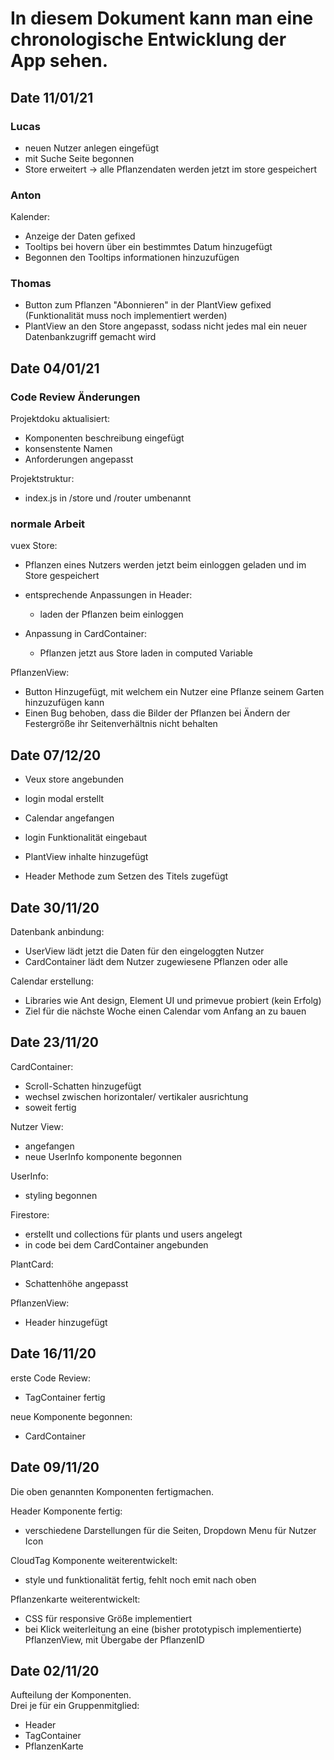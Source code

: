 # In diesem Dokument kann man eine chronologische Entwicklung der App sehen.

## Date 11/01/21

### Lucas

- neuen Nutzer anlegen eingefügt
- mit Suche Seite begonnen
- Store erweitert -> alle Pflanzendaten werden jetzt im store gespeichert

### Anton

Kalender: 
- Anzeige der Daten gefixed
- Tooltips bei hovern über ein bestimmtes Datum hinzugefügt
- Begonnen den Tooltips informationen hinzuzufügen

### Thomas

- Button zum Pflanzen "Abonnieren" in der PlantView gefixed (Funktionalität muss noch implementiert werden)
- PlantView an den Store angepasst, sodass nicht jedes mal ein neuer Datenbankzugriff gemacht wird


## Date 04/01/21

### Code Review Änderungen

Projektdoku aktualisiert:

- Komponenten beschreibung eingefügt
- konsenstente Namen
- Anforderungen angepasst

Projektstruktur:

- index.js in /store und /router umbenannt

### normale Arbeit

vuex Store:

- Pflanzen eines Nutzers werden jetzt beim einloggen geladen und im Store gespeichert
- entsprechende Anpassungen in Header:

    - laden der Pflanzen beim einloggen

- Anpassung in CardContainer:

    - Pflanzen jetzt aus Store laden in computed Variable

PflanzenView:
- Button Hinzugefügt, mit welchem ein Nutzer eine Pflanze seinem Garten hinzuzufügen kann
- Einen Bug behoben, dass die Bilder der Pflanzen bei Ändern der Festergröße ihr Seitenverhältnis nicht behalten 

## Date 07/12/20

- Veux store angebunden
- login modal erstellt

- Calendar angefangen
- login Funktionalität eingebaut

- PlantView inhalte hinzugefügt
- Header Methode zum Setzen des Titels zugefügt

## Date 30/11/20

Datenbank anbindung:

- UserView lädt jetzt die Daten für den eingeloggten Nutzer
- CardContainer lädt dem Nutzer zugewiesene Pflanzen oder alle 

Calendar erstellung:

- Libraries wie Ant design, Element UI und primevue probiert (kein Erfolg)
- Ziel für die nächste Woche einen Calendar vom Anfang an zu bauen 

## Date 23/11/20

CardContainer:

- Scroll-Schatten hinzugefügt
- wechsel zwischen horizontaler/ vertikaler ausrichtung
- soweit fertig

Nutzer View:

- angefangen
- neue UserInfo komponente begonnen

UserInfo:

- styling begonnen

Firestore:

- erstellt und collections für plants und users angelegt
- in code bei dem CardContainer angebunden

PlantCard:

- Schattenhöhe angepasst

PflanzenView:

- Header hinzugefügt

## Date 16/11/20

erste Code Review:

- TagContainer fertig

neue Komponente begonnen:

- CardContainer

## Date 09/11/20

Die oben genannten Komponenten fertigmachen.<br>

Header Komponente fertig:

- verschiedene Darstellungen für die Seiten, Dropdown Menu für Nutzer Icon

CloudTag Komponente weiterentwickelt:

- style und funktionalität fertig, fehlt noch emit nach oben

Pflanzenkarte weiterentwickelt:

- CSS für responsive Größe implementiert
- bei Klick weiterleitung an eine (bisher prototypisch implementierte) PflanzenView, mit Übergabe der PflanzenID

## Date 02/11/20

Aufteilung der Komponenten. <br>
Drei je für ein Gruppenmitglied:

- Header
- TagContainer
- PflanzenKarte
